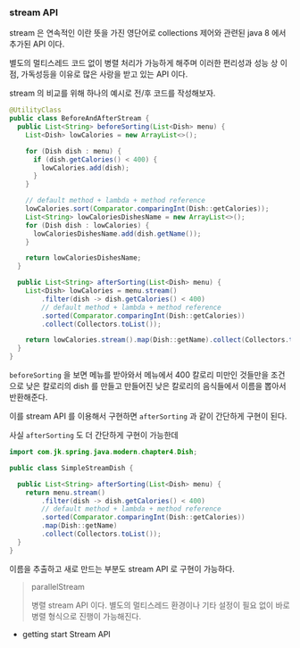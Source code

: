 ### stream API

stream 은 연속적인 이란 뜻을 가진 영단어로 collections 제어와 관련된 java 8 에서 추가된 API 이다. 

별도의 멀티스레드 코드 없이 병렬 처리가 가능하게 해주며 이러한 편리성과 성능 상 이점, 가독성등을 이유로 많은 사랑을 받고 있는 API 이다.

stream 의 비교를 위해 하나의 예시로 전/후 코드를 작성해보자.

```java
@UtilityClass
public class BeforeAndAfterStream {
  public List<String> beforeSorting(List<Dish> menu) {
    List<Dish> lowCalories = new ArrayList<>();

    for (Dish dish : menu) {
      if (dish.getCalories() < 400) {
        lowCalories.add(dish);
      }
    }

    // default method + lambda + method reference
    lowCalories.sort(Comparator.comparingInt(Dish::getCalories));
    List<String> lowCaloriesDishesName = new ArrayList<>();
    for (Dish dish : lowCalories) {
      lowCaloriesDishesName.add(dish.getName());
    }

    return lowCaloriesDishesName;
  }

  public List<String> afterSorting(List<Dish> menu) {
    List<Dish> lowCalories = menu.stream()
        .filter(dish -> dish.getCalories() < 400)
        // default method + lambda + method reference
        .sorted(Comparator.comparingInt(Dish::getCalories))
        .collect(Collectors.toList());

    return lowCalories.stream().map(Dish::getName).collect(Collectors.toList());
  }
}
```

`beforeSorting` 을 보면 메뉴를 받아와서 메뉴에서 400 칼로리 미만인 것들만을 조건으로 낮은 칼로리의 dish 를 만들고
만들어진 낮은 칼로리의 음식들에서 이름을 뽑아서 반환해준다.

이를 stream API 를 이용해서 구현하면 `afterSorting` 과 같이 간단하게 구현이 된다.

사실 `afterSorting` 도 더 간단하게 구현이 가능한데

```java
import com.jk.spring.java.modern.chapter4.Dish;

public class SimpleStreamDish {

  public List<String> afterSorting(List<Dish> menu) {
    return menu.stream()
        .filter(dish -> dish.getCalories() < 400)
        // default method + lambda + method reference
        .sorted(Comparator.comparingInt(Dish::getCalories))
        .map(Dish::getName)
        .collect(Collectors.toList());
  }
}
```

이름을 추출하고 새로 만드는 부분도 stream API 로 구현이 가능하다.

> parallelStream
> 
> 병렬 stream API 이다. 별도의 멀티스레드 환경이나 기타 설정이 필요 없이 바로 병렬 형식으로 진행이 가능해진다.

- getting start Stream API

